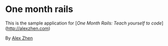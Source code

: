 # One month rails

This is the sample application for
[*One Month Rails: Teach yourself to code*] (http://alexzhen.com)

By [Alex Zhen](http://alexzhen.com)